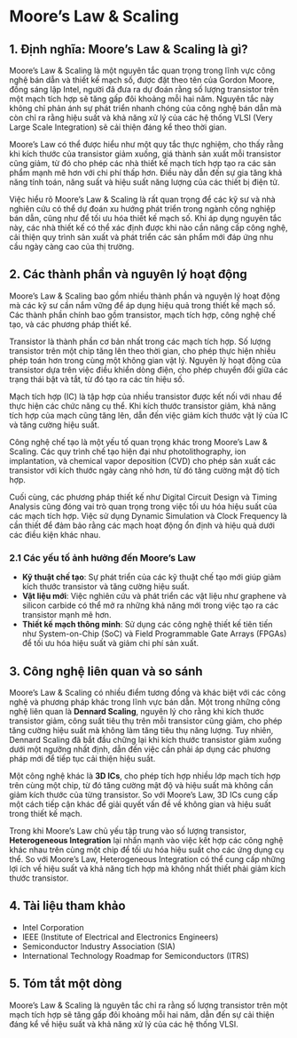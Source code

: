 # Moore’s Law & Scaling

## 1. Định nghĩa: Moore’s Law & Scaling là gì?
Moore’s Law & Scaling là một nguyên tắc quan trọng trong lĩnh vực công nghệ bán dẫn và thiết kế mạch số, được đặt theo tên của Gordon Moore, đồng sáng lập Intel, người đã đưa ra dự đoán rằng số lượng transistor trên một mạch tích hợp sẽ tăng gấp đôi khoảng mỗi hai năm. Nguyên tắc này không chỉ phản ánh sự phát triển nhanh chóng của công nghệ bán dẫn mà còn chỉ ra rằng hiệu suất và khả năng xử lý của các hệ thống VLSI (Very Large Scale Integration) sẽ cải thiện đáng kể theo thời gian. 

Moore’s Law có thể được hiểu như một quy tắc thực nghiệm, cho thấy rằng khi kích thước của transistor giảm xuống, giá thành sản xuất mỗi transistor cũng giảm, từ đó cho phép các nhà thiết kế mạch tích hợp tạo ra các sản phẩm mạnh mẽ hơn với chi phí thấp hơn. Điều này dẫn đến sự gia tăng khả năng tính toán, năng suất và hiệu suất năng lượng của các thiết bị điện tử. 

Việc hiểu rõ Moore’s Law & Scaling là rất quan trọng để các kỹ sư và nhà nghiên cứu có thể dự đoán xu hướng phát triển trong ngành công nghiệp bán dẫn, cũng như để tối ưu hóa thiết kế mạch số. Khi áp dụng nguyên tắc này, các nhà thiết kế có thể xác định được khi nào cần nâng cấp công nghệ, cải thiện quy trình sản xuất và phát triển các sản phẩm mới đáp ứng nhu cầu ngày càng cao của thị trường.

## 2. Các thành phần và nguyên lý hoạt động
Moore’s Law & Scaling bao gồm nhiều thành phần và nguyên lý hoạt động mà các kỹ sư cần nắm vững để áp dụng hiệu quả trong thiết kế mạch số. Các thành phần chính bao gồm transistor, mạch tích hợp, công nghệ chế tạo, và các phương pháp thiết kế.

Transistor là thành phần cơ bản nhất trong các mạch tích hợp. Số lượng transistor trên một chip tăng lên theo thời gian, cho phép thực hiện nhiều phép toán hơn trong cùng một không gian vật lý. Nguyên lý hoạt động của transistor dựa trên việc điều khiển dòng điện, cho phép chuyển đổi giữa các trạng thái bật và tắt, từ đó tạo ra các tín hiệu số.

Mạch tích hợp (IC) là tập hợp của nhiều transistor được kết nối với nhau để thực hiện các chức năng cụ thể. Khi kích thước transistor giảm, khả năng tích hợp của mạch cũng tăng lên, dẫn đến việc giảm kích thước vật lý của IC và tăng cường hiệu suất. 

Công nghệ chế tạo là một yếu tố quan trọng khác trong Moore’s Law & Scaling. Các quy trình chế tạo hiện đại như photolithography, ion implantation, và chemical vapor deposition (CVD) cho phép sản xuất các transistor với kích thước ngày càng nhỏ hơn, từ đó tăng cường mật độ tích hợp. 

Cuối cùng, các phương pháp thiết kế như Digital Circuit Design và Timing Analysis cũng đóng vai trò quan trọng trong việc tối ưu hóa hiệu suất của các mạch tích hợp. Việc sử dụng Dynamic Simulation và Clock Frequency là cần thiết để đảm bảo rằng các mạch hoạt động ổn định và hiệu quả dưới các điều kiện khác nhau.

### 2.1 Các yếu tố ảnh hưởng đến Moore’s Law
- **Kỹ thuật chế tạo**: Sự phát triển của các kỹ thuật chế tạo mới giúp giảm kích thước transistor và tăng cường hiệu suất.
- **Vật liệu mới**: Việc nghiên cứu và phát triển các vật liệu như graphene và silicon carbide có thể mở ra những khả năng mới trong việc tạo ra các transistor mạnh mẽ hơn.
- **Thiết kế mạch thông minh**: Sử dụng các công nghệ thiết kế tiên tiến như System-on-Chip (SoC) và Field Programmable Gate Arrays (FPGAs) để tối ưu hóa hiệu suất và giảm chi phí sản xuất.

## 3. Công nghệ liên quan và so sánh
Moore’s Law & Scaling có nhiều điểm tương đồng và khác biệt với các công nghệ và phương pháp khác trong lĩnh vực bán dẫn. Một trong những công nghệ liên quan là **Dennard Scaling**, nguyên lý cho rằng khi kích thước transistor giảm, công suất tiêu thụ trên mỗi transistor cũng giảm, cho phép tăng cường hiệu suất mà không làm tăng tiêu thụ năng lượng. Tuy nhiên, Dennard Scaling đã bắt đầu chững lại khi kích thước transistor giảm xuống dưới một ngưỡng nhất định, dẫn đến việc cần phải áp dụng các phương pháp mới để tiếp tục cải thiện hiệu suất.

Một công nghệ khác là **3D ICs**, cho phép tích hợp nhiều lớp mạch tích hợp trên cùng một chip, từ đó tăng cường mật độ và hiệu suất mà không cần giảm kích thước của từng transistor. So với Moore’s Law, 3D ICs cung cấp một cách tiếp cận khác để giải quyết vấn đề về không gian và hiệu suất trong thiết kế mạch.

Trong khi Moore’s Law chủ yếu tập trung vào số lượng transistor, **Heterogeneous Integration** lại nhấn mạnh vào việc kết hợp các công nghệ khác nhau trên cùng một chip để tối ưu hóa hiệu suất cho các ứng dụng cụ thể. So với Moore’s Law, Heterogeneous Integration có thể cung cấp những lợi ích về hiệu suất và khả năng tích hợp mà không nhất thiết phải giảm kích thước transistor.

## 4. Tài liệu tham khảo
- Intel Corporation
- IEEE (Institute of Electrical and Electronics Engineers)
- Semiconductor Industry Association (SIA)
- International Technology Roadmap for Semiconductors (ITRS)

## 5. Tóm tắt một dòng
Moore’s Law & Scaling là nguyên tắc chỉ ra rằng số lượng transistor trên một mạch tích hợp sẽ tăng gấp đôi khoảng mỗi hai năm, dẫn đến sự cải thiện đáng kể về hiệu suất và khả năng xử lý của các hệ thống VLSI.